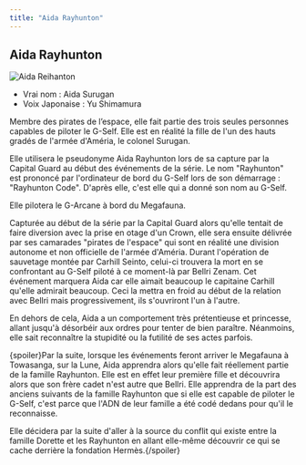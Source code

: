 ```yaml
---
title: "Aida Rayhunton"
---
```


Aida Rayhunton
--------------


![Aida Reihanton](/images/stories/saga/gnoreconguista/persos/aida-reihanton.png)


* Vrai nom : Aida Surugan
* Voix Japonaise : Yu Shimamura


Membre des pirates de l’espace, elle fait partie des trois seules personnes capables de piloter le G-Self. Elle est en réalité la fille de l'un des hauts gradés de l'armée d'Améria, le colonel Surugan. 


Elle utilisera le pseudonyme Aida Rayhunton lors de sa capture par la Capital Guard au début des événements de la série. Le nom "Rayhunton" est prononcé par l'ordinateur de bord du G-Self lors de son démarrage : "Rayhunton Code". D'après elle, c'est elle qui a donné son nom au G-Self. 


Elle pilotera le G-Arcane à bord du Megafauna. 


Capturée au début de la série par la Capital Guard alors qu'elle tentait de faire diversion avec la prise en otage d'un Crown, elle sera ensuite délivrée par ses camarades "pirates de l'espace" qui sont en réalité une division autonome et non officielle de l'armée d'Améria. Durant l'opération de sauvetage montée par Carhill Seinto, celui-ci trouvera la mort en se confrontant au G-Self piloté à ce moment-là par Bellri Zenam. Cet événement marquera Aida car elle aimait beaucoup le capitaine Carhill qu'elle admirait beaucoup. Ceci la mettra en froid au début de la relation avec Bellri mais progressivement, ils s'ouvriront l'un à l'autre. 


En dehors de cela, Aida a un comportement très prétentieuse et princesse, allant jusqu'à désorbéir aux ordres pour tenter de bien paraître. Néanmoins, elle sait reconnaître la stupidité ou la futilité de ses actes parfois. 


{spoiler}Par la suite, lorsque les événements feront arriver le Megafauna à Towasanga, sur la Lune, Aida apprendra alors qu'elle fait réellement partie de la famille Rayhunton. Elle est en effet leur première fille et découvrira alors que son frère cadet n'est autre que Bellri. Elle apprendra de la part des anciens suivants de la famille Rayhunton que si elle est capable de piloter le G-Self, c'est parce que l'ADN de leur famille a été codé dedans pour qu'il le reconnaisse.


Elle décidera par la suite d'aller à la source du conflit qui existe entre la famille Dorette et les Rayhunton en allant elle-même découvrir ce qui se cache derrière la fondation Hermès.{/spoiler}

